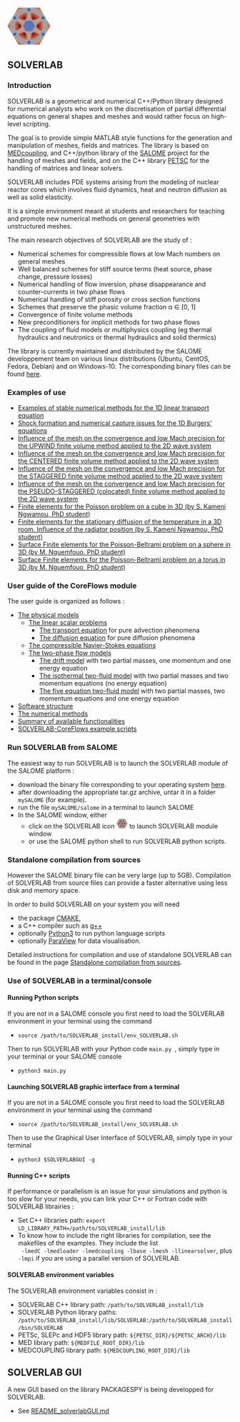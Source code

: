 ![logo](./images/logoSOLVERLAB.png)


## SOLVERLAB


### Introduction

SOLVERLAB is a geometrical and numerical C++/Python library designed for numerical analysts
who work on the discretisation of partial differential equations on general shapes and meshes
and would rather focus on high-level scripting.

The goal is to provide simple MATLAB style functions for the generation and manipulation of meshes, fields and matrices.
The library is based on
[MEDcoupling](https://docs.salome-platform.org/latest/dev/MEDCoupling/tutorial/index.html),
and C++/python library of the
[SALOME](http://www.salome-platform.org/) project for the handling of meshes and fields,
and on the C++ library [PETSC](https://petsc.org/release/)
for the handling of matrices and linear solvers.

SOLVERLAB includes PDE systems arising from the modeling of nuclear reactor cores
which involves fluid dynamics, heat and neutron diffusion as well as solid elasticity.

It is a simple environment meant at students and researchers for teaching and promote new numerical
methods on general geometries with unstructured meshes.

The main research objectives of SOLVERLAB are the study of :
- Numerical schemes for compressible flows at low Mach numbers on general meshes
- Well balanced schemes for stiff source terms (heat source, phase change, pressure losses)
- Numerical handling of flow inversion, phase disappearance and counter-currents in two phase flows
- Numerical handling of stiff porosity or cross section functions
- Schemes that preserve the phasic volume fraction α ∈ [0, 1]
- Convergence of finite volume methods
- New preconditioners for implicit methods for two phase flows
- The coupling of fluid models or multiphysics coupling
  (eg thermal hydraulics and neutronics or thermal hydraulics and solid thermics)

The library is currently maintained and distributed by the SALOME developpement team
on various linux distributions (Ubuntu, CentOS, Fedora, Debian) and on Windows-10.
The corresponding binary files can be found  [here](https://www.salome-platform.org/?page_id=15).


### Examples of use

- [Examples of stable numerical methods for the 1D linear transport equation](
  CDMATH/tests/doc/1DTransportEquation/RegularGrid/TransportEquation1D_RegularGrid.ipynb)
- [Shock formation and numerical capture issues for the 1D Burgers' equations](
  CDMATH/tests/doc/1DBurgersEquation_ShockWave/BurgersEquation1D.ipynb)
- [Influence of the mesh on the convergence and low Mach precision for the UPWIND finite volume method applied to the 2D wave system](
  CDMATH/tests/doc/2DWaveSystemVF_stationary/Convergence_WaveSystem_Upwind_SQUARE.ipynb)
- [Influence of the mesh on the convergence and low Mach precision for the CENTERED finite volume method applied to the 2D wave system](
  CDMATH/tests/doc/2DWaveSystemVF_stationary/Convergence_WaveSystem_Centered_SQUARE.ipynb)
- [Influence of the mesh on the convergence and low Mach precision  for the STAGGERED finite volume method applied to the 2D wave system](
  CDMATH/tests/doc/2DWaveSystemVF_stationary/Convergence_WaveSystem_Staggered_SQUARE_squares.ipynb)
- [Influence of the mesh on the convergence and low Mach precision  for the PSEUDO-STAGGERED (colocated)
  finite volume method applied to the 2D wave system](
  CDMATH/tests/doc/2DWaveSystemVF_stationary/Convergence_WaveSystem_PStag_SQUARE.ipynb)
- [Finite elements for the Poisson problem on a cube in 3D (by S. Kameni Ngwamou, PhD student)](
  CDMATH/tests/doc/3DPoissonEF/FiniteElements3DPoisson_CUBE.ipynb)
- [Finite elements for the stationary diffusion of the temperature in a 3D room. Influence of the radiator position (by S. Kameni Ngwamou, PhD student)](
  CDMATH/tests/doc/3DRoomCoolingEF/3DRoomCoolingEF.ipynb)
- [Surface Finite elements for the Poisson-Beltrami problem on a sphere in 3D (by M. Nguemfouo, PhD student)](
  CDMATH/tests/doc/3DPoissonSphereEF/SynthesisConvergenceFESphere.pdf)
- [Surface Finite elements for the Poisson-Beltrami problem on a torus in 3D (by M. Nguemfouo, PhD student)](
  CDMATH/tests/doc/3DPoissonTorusEF/SynthesisConvergenceFETorus.pdf)


### User guide of the CoreFlows module

The user guide is organized as follows :
- [The physical models](./CoreFlows/Documentation/PhysicalModels.md)
    - [The linear scalar problems](./CoreFlows/Documentation/PhysicalModels/ScalarModelsPage.md)
        - [The transport equation](./CoreFlows/Documentation/PhysicalModels/TransportEq.md) for pure advection phenomena
        - [The diffusion equation](./CoreFlows/Documentation/PhysicalModels/DiffusionEq.md) for pure diffusion phenomena
    - [The compressible Navier-Stokes equations](./CoreFlows/Documentation/PhysicalModels/NSModelsPage.md)
    - [The two-phase flow models](./CoreFlows/Documentation/PhysicalModels/TwoPhasePage.md)
        - [The drift model](./CoreFlows/Documentation/PhysicalModels/TwoPhase/DriftModelPage.md) with two partial masses, one momentum and one energy equation
        - [The isothermal two-fluid model](./CoreFlows/Documentation/PhysicalModels/TwoPhase/IsothermalPage.md) with two partial masses and two momentum equations (no energy equation)
        - [The five equation two-fluid model](./CoreFlows/Documentation/PhysicalModels/TwoPhase/FiveEqPage.md) with two partial masses, two momentum equations and one energy equation
- [Software structure](CoreFlows/Documentation/software.md)
- [The numerical methods](CoreFlows/Documentation/numericalPage.md)
- [Summary of  available functionalities](CoreFlows/Documentation/functionalities.md)
- [SOLVERLAB-CoreFlows example scripts](CoreFlows/Documentation/examples.md)


### Run SOLVERLAB from SALOME

The easiest way to run SOLVERLAB is to launch the SOLVERLAB module of the SALOME platform :
- download the binary file corresponding to your operating system [here](https://www.salome-platform.org/?page_id=15).
- after downloading the appropriate tar.gz archive, untar it in a folder `mySALOME` (for example).
- run the file `mySALOME/salome` in a terminal to launch SALOME
- In the SALOME window, either
    - click on the SOLVERLAB icon ![logo](./images/logoSOLVERLABsmall.png) to launch SOLVERLAB module window
    - or use the SALOME python shell to run SOLVERLAB python scripts.


### Standalone compilation from sources

However the SALOME binary file can be very large (up to 5GB).
Compilation of SOLVERLAB from source files can provide a faster alternative using less disk and memory space.

In order to build SOLVERLAB on your system you will need
- the package [CMAKE](https://cmake.org/),
- a C++  compiler such as  [g++](https://gcc.gnu.org/)
- optionally [Python3](https://www.python.org/downloads/) to run python language scripts
- optionally [ParaView](https://www.paraview.org/) for data visualisation.  

Detailed instructions for compilation and use of standalone SOLVERLAB can be found in the page
[Standalone compilation from sources](CoreFlows/Documentation/install.md).


### Use of SOLVERLAB in a terminal/console


#### Running Python scripts

If you are not in a SALOME console you first need to load the SOLVERLAB environment in your terminal using the command
 * `source /path/to/SOLVERLAB_install/env_SOLVERLAB.sh`  

Then to run SOLVERLAB with your Python code `main.py `, simply type in your terminal or your SALOME console
- `python3 main.py`


#### Launching SOLVERLAB graphic interface from a terminal

If you are not in a SALOME console you first need to load the SOLVERLAB environment in your terminal using the command
 * `source /path/to/SOLVERLAB_install/env_SOLVERLAB.sh`

Then to use the Graphical User Interface of SOLVERLAB, simply type in your terminal
- `python3 $SOLVERLABGUI -g`


#### Running C++ scripts

If performance or parallelism is an issue for your simulations and python is too slow for your needs,
you can link your C++ or Fortran code with SOLVERLAB librairies :
 * Set C++ libraries path: `export LD_LIBRARY_PATH=/path/to/SOLVERLAB_install/lib`
 * To know how to include the right libraries for compilation, see the makefiles of the examples.
  They include the list  
  ` -lmedC -lmedloader -lmedcoupling -lbase -lmesh -llinearsolver`, plus `-lmpi` if you are using a parallel version of SOLVERLAB.


#### SOLVERLAB environment variables

The SOLVERLAB environment variables consist in :
 * SOLVERLAB C++ library path: `/path/to/SOLVERLAB_install/lib`
 * SOLVERLAB Python library paths: `/path/to/SOLVERLAB_install/lib/SOLVERLAB:/path/to/SOLVERLAB_install/bin/SOLVERLAB`
 * PETSc, SLEPc and HDF5 library path: `${PETSC_DIR}/${PETSC_ARCH}/lib`
 * MED library path: `${MEDFILE_ROOT_DIR}/lib`
 * MEDCOUPLING library path: `${MEDCOUPLING_ROOT_DIR}/lib`


## SOLVERLAB GUI

A new GUI based on the library PACKAGESPY is being developped for SOLVERLAB.

- See [README_solverlabGUI.md](./READMES/README_solverlabGUI.md)

